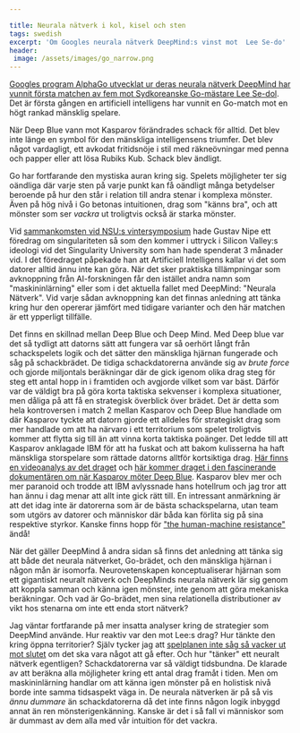 ```yaml
---

title: Neurala nätverk i kol, kisel och sten
tags: swedish
excerpt: 'Om Googles neurala nätverk DeepMind:s vinst mot  Lee Se-do'
header:
 image: /assets/images/go_narrow.png
---
```


[Googles program AlphaGo utvecklat ur deras neurala nätverk DeepMind har vunnit första matchen av fem mot Sydkoreanske Go-mästare Lee Se-dol](http://www.theverge.com/2016/3/9/11184362/google-alphago-go-deepmind-result). Det är första gången en artificiell intelligens har vunnit en Go-match mot en högt rankad mänsklig spelare.

När Deep Blue vann mot Kasparov förändrades schack för alltid. Det blev inte länge en symbol för den mänskliga intelligensens triumfer. Det blev något vardagligt, ett avkodat fritidsnöje i stil med räkneövningar med penna och papper eller att lösa Rubiks Kub. Schack blev ändligt.

Go har fortfarande den mystiska auran kring sig. Spelets möjligheter ter sig oändliga där varje sten på varje punkt kan få oändligt många betydelser beroende på hur den står i relation till andra stenar i komplexa mönster. Även på hög nivå i Go betonas intuitionen, drag som "känns bra", och att mönster som ser *vackra* ut troligtvis också är starka mönster.

Vid [sammankomsten vid NSU:s vintersymposium](2016-03-08-reading-signals-in-a-world-beyond-use.html) hade Gustav Nipe ett föredrag om singulariteten så som den kommer i uttryck i Silicon Valley:s ideologi vid det Singularity University som han hade spenderat 3 månader vid. I det föredraget påpekade han att Artificiell Intelligens kallar vi det som datorer alltid ännu inte kan göra. När det sker praktiska tillämpningar som avknoppning från AI-forskningen får den istället andra namn som "maskininlärning" eller som i det aktuella fallet med DeepMind: "Neurala Nätverk". Vid varje sådan avknoppning kan det finnas anledning att tänka kring hur den opererar jämfört med tidigare varianter och den här matchen är ett ypperligt tillfälle.

Det finns en skillnad mellan Deep Blue och Deep Mind. Med Deep blue var det så tydligt att datorns sätt att fungera var så oerhört långt från schackspelets logik och det sätter den mänskliga hjärnan fungerade och såg på schackbrädet. De tidiga schackdatorerna använde sig av *brute force* och gjorde miljontals beräkningar där de gick igenom olika drag steg för steg ett antal hopp in i framtiden och avgjorde vilket som var bäst. Därför var de väldigt bra på göra korta taktiska sekvenser i komplexa situationer, men dåliga på att få en strategisk överblick över brädet. Det är detta som hela kontroversen i match 2 mellan Kasparov och Deep Blue handlade om där Kasparov tyckte att datorn gjorde ett alldeles för strategiskt drag som mer handlade om att ha närvaro i ett territorium som spelet troligtvis kommer att flytta sig till än att vinna korta taktiska poänger. Det ledde till att Kasparov anklagade IBM för att ha fuskat och att bakom kulisserna ha haft mänskliga storspelare som rättade datorns alltför kortsiktiga drag. [Här finns en videoanalys av det draget](https://www.youtube.com/watch?v=3Bd1Q2rOmok&feature=youtu.be&t=36m41s) och [här kommer draget i den fascinerande dokumentären om när Kasparov möter Deep Blue](https://www.youtube.com/watch?v=gDe-uHsEMn8&feature=youtu.be&t=36m4s). Kasparov blev mer och mer paranoid och trodde att IBM avlyssnade hans hotellrum och jag tror att han ännu i dag menar att allt inte gick rätt till. En intressant anmärkning är att det idag inte är datorerna som är de bästa schackspelarna, utan team som utgörs av datorer och människor där båda kan förlita sig på sina respektive styrkor. Kanske finns hopp för ["the human-machine resistance"](http://terminator.wikia.com/wiki/Cyborg_Resistance) ändå!

När det gäller DeepMind å andra sidan så finns det anledning att tänka sig att både det neurala nätverket, Go-brädet, och den mänskliga hjärnan i någon mån är isomorfa. Neurovetenskapen konceptualiserar hjärnan som ett gigantiskt neuralt nätverk och DeepMinds neurala nätverk lär sig genom att koppla samman och känna igen mönster, inte genom att göra mekaniska beräkningar. Och vad är Go-brädet, men sina relationella distributioner av vikt hos stenarna om inte ett enda stort nätverk?

Jag väntar fortfarande på mer insatta analyser kring de strategier som DeepMind använde. Hur reaktiv var den mot Lee:s drag? Hur tänkte den kring öppna territorier? Själv tycker jag att [spelplanen inte såg så vacker ut mot slutet](https://www.youtube.com/watch?v=vFr3K2DORc8&feature=youtu.be&t=3h51m9s) om det ska vara något att gå efter. Och hur "tänker" ett neuralt nätverk egentligen? Schackdatorerna var så väldigt tidsbundna. De klarade av att beräkna alla möjligheter kring ett antal drag framåt i tiden. Men om maskininlärning handlar om att känna igen mönster på en holistisk nivå borde inte samma tidsaspekt väga in. De neurala nätverken är på så vis *ännu dummare* än schackdatorerna då det inte finns någon logik inbyggd annat än ren mönsterigenkänning. Kanske är det i så fall vi människor som är dummast av dem alla med vår intuition för det vackra.
